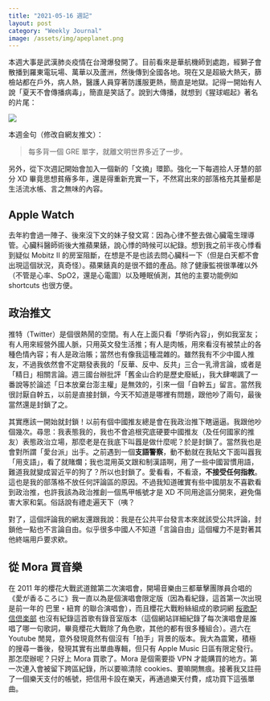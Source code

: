 ```yaml
---
title: "2021-05-16 週記"
layout: post
category: "Weekly Journal"
image: /assets/img/apeplanet.png
---
```


本週大事是武漢肺炎疫情在台灣爆發開了。目前看來是華航機師到處跑，經獅子會散播到羅東電玩場、萬華以及蘆洲，然後傳到全國各地。現在又是超級大熱天，篩檢站都在戶外，病人熱，醫護人員穿著防護服更熱，簡直是地獄。記得一開始有人說「夏天不會傳播病毒」，簡直是笑話了。說到大傳播，就想到《猩球崛起》著名的片尾：

![](/assets/img/apeplanet.png)

本週金句（修改自網友推文）：

> 每多背一個 GRE 單字，就離文明世界多近了一步。

另外，從下次週記開始會加入一個新的「文摘」環節。強化一下每週拾人牙慧的部分 XD 畢竟思想貧瘠多年，還是得重新充實一下，不然寫出來的部落格充其量都是生活流水帳、言之無味的內容。

## Apple Watch

去年約會過一陣子、後來沒下文的妹子發文寫：因為心律不整去做心臟電生理導管。心臟科醫師術後大推蘋果錶，說心悸的時候可以紀錄。想到我之前半夜心悸看到疑似 Mobitz II 的房室阻斷，在想是不是也該去問心臟科一下（但是白天都不會出現這個狀況，真奇怪）。蘋果錶真的是很不錯的產品。除了健康監視很準確以外（不管是心率、SpO2，還是心電圖）以及睡眠偵測，其他的主要功能例如 shortcuts 也很方便。

## 政治推文

推特（Twitter）是個很熱鬧的空間。有人在上面只看「學術內容」，例如我室友；有人用來經營外國人脈，只用英文發生活推；有人是肉帳，用來看沒有被禁止的各種色情內容；有人是政治賬；當然也有像我這種混雜的。雖然我有不少中國人推友，不過我依然會不定期發表我的「反華、反中、反共」三合一乳滑言論，或者是「精日」相關言論。週三國台辦批評「舊金山合約是歷史廢紙」，我大肆嘲諷了一番說等於論述「日本放棄台澎主權」是無效的，引來一個「自幹五」留言。當然我很討厭自幹五，以前是直接封鎖，今天不知道是哪裡有問題，跟他吵了兩句，最後當然還是封鎖了之。

其實應該一開始就封鎖！以前有個中國推友總是會在我政治推下瞎逼逼。我跟他吵個幾次。尋思：我表態我的，我也不會追根究底硬要中國推友（及任何國家的推友）表態政治立場，那麼老是在我底下叫囂是做什麼呢？於是封鎖了。當然我也是會對所謂「愛台派」出手。之前遇到一個**支語警察**，動不動就在我貼文下面叫囂我「用支語」，看了就賭爛；我也混用英文跟和制漢語啊，用了一些中國習慣用語，難道我就變成習近平的狗了？所以也封鎖了。愛看看，不看滾，**不接受任何指教**。這也是我的部落格不放任何評論區的原因。不過我知道確實有些中國朋友不喜歡看到政治推，也許我該為政治推創一個馬甲帳號才是 XD 不同用途區分開來，避免傷害大家和氣。俗話說有禮走遍天下（咦？

對了，這個評論我的網友還跟我說：我是在公共平台發言本來就該受公共評論，封鎖他一點也不言論自由。似乎很多中國人不知道「言論自由」這個權力不是對著其他終端用戶要求欸。

## 從 Mora 買音樂

在 2011 年的櫻花大戰武道館第二次演唱會，開場音樂由三都華擊團隊員合唱的《愛が香るころに》我一直以為是個演唱會限定版（因為看紀錄，這首第一次出現是前一年的 巴里・紐育 的聯合演唱會），而且櫻花大戰粉絲組成的歌詞網 [桜歌配信倶楽部](http://oukahaishin.blog.jp/) 也沒有紀錄這首歌有錄音室版本（這個網站詳細紀錄了每次演唱會是誰唱了哪一句歌詞，畢竟櫻花大戰除了角色歌，其他的都有很多種組合）。週六在 Youtube 閒晃，意外發現竟然有個沒有「拍手」背景的版本。我大為震驚，積極的搜尋一番後，發現其實有出單曲專輯，但只有 Apple Music 日區有限定發行。那怎麼辦呢？只好上 Mora 買歌了。Mora 是個需要掛 VPN 才能購買的地方。第一次連入會被留下跨區紀錄，所以要嘛清除 cookies、要嘛開無痕。接著我又註冊了一個樂天支付的帳號，把信用卡設在樂天，再通過樂天付費，成功買下這張單曲。
